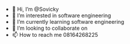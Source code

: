 - 👋 Hi, I’m @Sovicky
- 👀 I’m interested in software engineering 
- 🌱 I’m currently learning software engineering
- 💞️ I’m looking to collaborate on 
- 📫 How to reach me 08164268225

<!---
Sovicky/Sovicky is a ✨ special ✨ repository because its `README.md` (this file) appears on your GitHub profile.
You can click the Preview link to take a look at your changes.
--->
